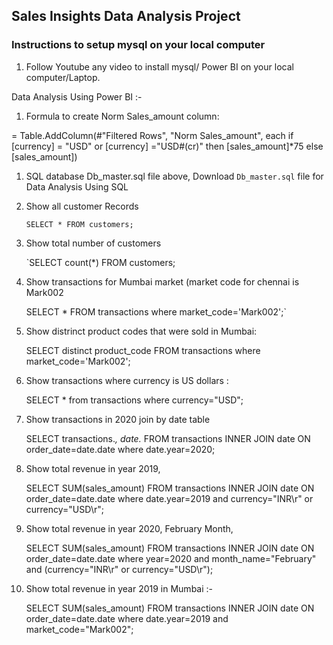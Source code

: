 ## Sales Insights Data Analysis Project

### Instructions to setup mysql on your local computer

1. Follow Youtube any  video to install mysql/ Power BI on your local computer/Laptop.


Data Analysis Using Power BI :-


1. Formula to create Norm Sales_amount column: 

= Table.AddColumn(#"Filtered Rows", "Norm Sales_amount", each if [currency] = "USD" or [currency] ="USD#(cr)" then [sales_amount]*75 else [sales_amount])





1. SQL database  Db_master.sql file above, Download `Db_master.sql` file for Data Analysis Using SQL

1. Show all customer Records

    `SELECT * FROM customers;`

2. Show total number of customers

    `SELECT count(*) FROM customers;

3. Show transactions for Mumbai market (market code for chennai is Mark002

    SELECT * FROM transactions where market_code='Mark002';`

4. Show distrinct product codes that were sold in Mumbai:

    SELECT distinct product_code FROM transactions where market_code='Mark002';

5. Show transactions where currency is US dollars :

    SELECT * from transactions where currency="USD";

6. Show transactions in 2020 join by date table

    SELECT transactions.*, date.* FROM transactions INNER JOIN date ON order_date=date.date where date.year=2020;

7. Show total revenue in year 2019,

    SELECT SUM(sales_amount) FROM transactions INNER JOIN date ON order_date=date.date where date.year=2019 and currency="INR\r" or currency="USD\r";
	
8. Show total revenue in year 2020, February Month,

    SELECT SUM(sales_amount) FROM transactions INNER JOIN date ON order_date=date.date where year=2020 and  month_name="February" and (currency="INR\r" or currency="USD\r");


9. Show total revenue in year 2019 in Mumbai :-

   SELECT SUM(sales_amount) FROM transactions INNER JOIN date ON order_date=date.date where date.year=2019 and market_code="Mark002";
      




